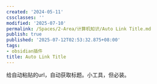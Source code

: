 ```yaml
---
created: '2024-05-11'
cssclasses: ''
modified: '2025-07-10'
permalink: /Spaces/2-Area/计算机知识/Auto Link Title.md
publish: true
published: '2025-07-12T02:53:32.875+08:00'
tags:
- obsidian插件
title: Auto Link Title
---
```

给自动粘贴的url，自动获取标题。小工具，但必装。
